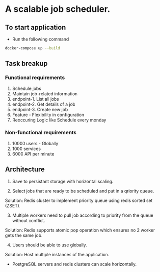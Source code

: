 # A scalable job scheduler.

## To start application
- Run the following command
```bash
docker-compose up --build
```

## Task breakup

### Functional requirements
1. Schedule jobs
2. Maintain job-related information
3. endpoint-1. List all jobs
4. endpoint-2. Get details of a job
5. endpoint-3. Create new job
6. Feature - Flexibility in configuration
7. Reoccuring Logic like Schedule every monday

### Non-functional requirements
1. 10000 users - Globally
2. 1000 services
3. 6000 API per minute 


## Architecture
1. Save to persistant storage with horizontal scaling.

2. Select jobs that are ready to be scheduled and put in a qriority queue. 

Solution: Redis cluster to implement priority queue using redis sorted set (ZSET).

3. Multiple workers need to pull job according to priority from the queue without conflict.

Solution: Redis supports atomic pop operation which ensures no 2 worker gets the same job.

4. Users should be able to use globally.

Solution: Host multiple instances of the application.
- PostgreSQL servers and redis clusters can scale horizontally.

